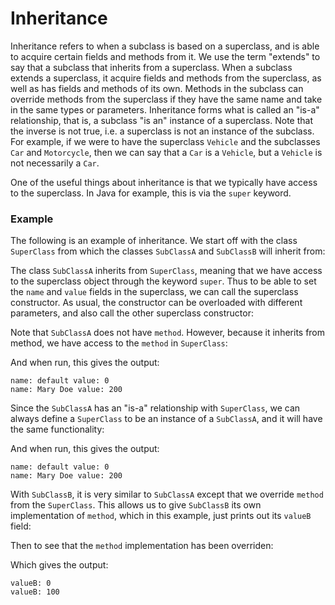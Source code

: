 # Inheritance

Inheritance refers to when a subclass is based on a superclass, and is able to acquire certain
fields and methods from it. We use the term "extends" to say that a subclass that inherits from a 
superclass. When a subclass extends a superclass, it acquire fields and methods from the superclass,
as well as has fields and methods of its own. Methods in the subclass can override methods from the
superclass if they have the same name and take in the same types or parameters. Inheritance forms
what is called an "is-a" relationship, that is, a subclass "is an" instance of a superclass. Note
that the inverse is not true, i.e. a superclass is not an instance of the subclass. For example,
if we were to have the superclass `Vehicle` and the subclasses `Car` and `Motorcycle`, then we can
say that a `Car` is a `Vehicle`, but a `Vehicle` is not necessarily a `Car`.

One of the useful things about inheritance is that we typically have access to the superclass. In
Java for example, this is via the `super` keyword. 

### Example

The following is an example of inheritance. We start off with the class `SuperClass` from which 
the classes `SubClassA` and `SubClassB` will inherit from:

<script src="https://gist.github.com/eliucs/d1a52e5b81e194b1392b2881d5e3dd26.js"></script>

The class `SubClassA` inherits from `SuperClass`, meaning that we have access to the superclass
object through the keyword `super`. Thus to be able to set the `name` and `value` fields in the
superclass, we can call the superclass constructor. As usual, the constructor can be overloaded
with different parameters, and also call the other superclass constructor:

<script src="https://gist.github.com/eliucs/2d79551c5b5ffcfa8b613025461c41bd.js"></script>

Note that `SubClassA` does not have `method`. However, because it inherits from method, we have
access to the `method` in `SuperClass`:

<script src="https://gist.github.com/eliucs/cb658d0fa9c2a8b6e20832f977e80b47.js"></script>

And when run, this gives the output:

```
name: default value: 0
name: Mary Doe value: 200
```

Since the `SubClassA` has an "is-a" relationship with `SuperClass`, we can always define a 
`SuperClass` to be an instance of a `SubClassA`, and it will have the same functionality:

<script src="https://gist.github.com/eliucs/47d412734ffd3836d6f708b11c87ad44.js"></script>

And when run, this gives the output:

```
name: default value: 0
name: Mary Doe value: 200
```

With `SubClassB`, it is very similar to `SubClassA` except that we override `method` from the
`SuperClass`. This allows us to give `SubClassB` its own implementation of `method`, which in this
example, just prints out its `valueB` field: 

<script src="https://gist.github.com/eliucs/e91064c7817e6a5c9d6dc1b1a873e37a.js"></script>

Then to see that the `method` implementation has been overriden:

<script src="https://gist.github.com/eliucs/9e7f3711c5d1484038a913a383ed9c9e.js"></script>

Which gives the output:

```
valueB: 0
valueB: 100
```